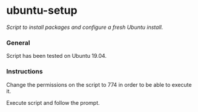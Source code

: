 # ubuntu-setup
*Script to install packages and configure a fresh Ubuntu install.*

### General
Script has been tested on Ubuntu 19.04.


### Instructions
Change the permissions on the script to 774 in order to be able to execute it.

Execute script and follow the prompt.
